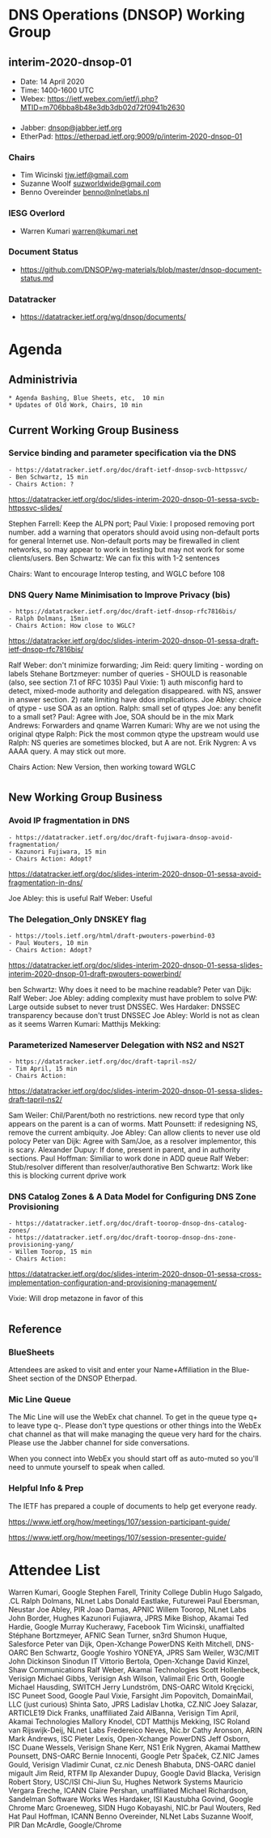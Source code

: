 
# DNS Operations (DNSOP) Working Group
## interim-2020-dnsop-01

* Date: 14 April 2020
* Time: 1400-1600 UTC
* Webex: https://ietf.webex.com/ietf/j.php?MTID=m706bba8b48e3db3db02d72f0941b2630

###
* Jabber:  dnsop@jabber.ietf.org
* EtherPad: https://etherpad.ietf.org:9009/p/interim-2020-dnsop-01

### Chairs
* Tim Wicinski tjw.ietf@gmail.com
* Suzanne Woolf suzworldwide@gmail.com
* Benno Overeinder benno@nlnetlabs.nl

### IESG Overlord
* Warren Kumari warren@kumari.net

### Document Status
* https://github.com/DNSOP/wg-materials/blob/master/dnsop-document-status.md

### Datatracker
* https://datatracker.ietf.org/wg/dnsop/documents/

# Agenda

## Administrivia
    * Agenda Bashing, Blue Sheets, etc,  10 min
    * Updates of Old Work, Chairs, 10 min

## Current Working Group Business

###  Service binding and parameter specification via the DNS
    - https://datatracker.ietf.org/doc/draft-ietf-dnsop-svcb-httpssvc/
    - Ben Schwartz, 15 min
    - Chairs Action: ?
https://datatracker.ietf.org/doc/slides-interim-2020-dnsop-01-sessa-svcb-httpssvc-slides/

Stephen Farrell:  Keep the ALPN port; 
Paul Vixie: I proposed removing port number. add a warning that operators should avoid using non-default ports for general Internet use. 
Non-default ports may be firewalled in client networks, so may appear to work in testing but may not work for some clients/users.
Ben Schwartz: We can fix this with 1-2 sentences

Chairs:  Want to encourage Interop testing, and WGLC before 108

### DNS Query Name Minimisation to Improve Privacy (bis)
    - https://datatracker.ietf.org/doc/draft-ietf-dnsop-rfc7816bis/
    - Ralph Dolmans, 15min
    - Chairs Action: How close to WGLC?
https://datatracker.ietf.org/doc/slides-interim-2020-dnsop-01-sessa-draft-ietf-dnsop-rfc7816bis/

Ralf Weber: don't minimize forwarding; 
Jim Reid: query limiting - wording on labels
Stehane Bortzmeyer: number of queries - SHOULD is reasonable (also, see section 7.1 of RFC 1035)
Paul Vixie: 1) auth misconfig hard to detect, mixed-mode authority and delegation disappeared. with NS, answer in answer section. 
2) rate limiting have ddos implications. 
Joe Abley: choice of qtype - use SOA as an option. 
Ralph: small set of qtypes
Joe: any benefit to a small set?
Paul: Agree with Joe, SOA should be in the mix
Mark Andrews: Forwarders and qname 
Warren Kumari: Why are we not using the original qtype 
Ralph: Pick the most common qtype the upstream would use
Ralph: NS queries are sometimes blocked, but A are not. 
Erik Nygren: A vs AAAA query. A may stick out more. 

Chairs Action: New Version, then working toward WGLC

#
## New Working Group Business

### Avoid IP fragmentation in DNS
    - https://datatracker.ietf.org/doc/draft-fujiwara-dnsop-avoid-fragmentation/
    - Kazunori Fujiwara, 15 min
    - Chairs Action: Adopt?
https://datatracker.ietf.org/doc/slides-interim-2020-dnsop-01-sessa-avoid-fragmentation-in-dns/

Joe Abley: this is useful
Ralf Weber: Useful


### The Delegation_Only DNSKEY flag
    - https://tools.ietf.org/html/draft-pwouters-powerbind-03
    - Paul Wouters, 10 min
    - Chairs Action: Adopt?
https://datatracker.ietf.org/doc/slides-interim-2020-dnsop-01-sessa-slides-interim-2020-dnsop-01-draft-pwouters-powerbind/

ben Schwartz: Why does it need to be machine readable? 
Peter van Dijk:
Ralf Weber:
Joe Abley: adding complexity must have problem to solve 
PW: Large outside subset to never trust DNSSEC.
Wes Hardaker: DNSSEC transparency because don't trust DNSSEC
Joe Abley: World is not as clean as it seems
Warren Kumari:
Matthijs Mekking:

### Parameterized Nameserver Delegation with NS2 and NS2T
    - https://datatracker.ietf.org/doc/draft-tapril-ns2/
    - Tim April, 15 min
    - Chairs Action:
https://datatracker.ietf.org/doc/slides-interim-2020-dnsop-01-sessa-slides-draft-tapril-ns2/

Sam Weiler:  Chil/Parent/both no restrictions. new record type that only appears on the parent is a can of worms. 
Matt Pounsett: if redesigning NS, remove the current ambiquity. 
Joe Abley:  Can allow clients to never use old polocy
Peter van Dijk: Agree with Sam/Joe, as a resolver implementor, this is scary. 
Alexander Dupuy: If done, present in parent, and in authority sections. 
Paul Hoffman:  Similiar to work done in ADD queue
Ralf Weber: Stub/resolver different than resolver/authorative
Ben Schwartz: Work like this is blocking current dprive work

### DNS Catalog Zones & A Data Model for Configuring DNS Zone Provisioning
    - https://datatracker.ietf.org/doc/draft-toorop-dnsop-dns-catalog-zones/
    - https://datatracker.ietf.org/doc/draft-toorop-dnsop-dns-zone-provisioning-yang/
    - Willem Toorop, 15 min
    - Chairs Action:
https://datatracker.ietf.org/doc/slides-interim-2020-dnsop-01-sessa-cross-implementation-configuration-and-provisioning-management/

Vixie:  Will drop metazone in favor of this

#
## Reference

### BlueSheets

Attendees are asked to visit and enter your Name+Affiliation in the Blue-Sheet section of the DNSOP Etherpad.

### Mic Line Queue

The Mic Line will use the WebEx chat channel.  To get in the queue type q+ to leave type q-.
Please don't type questions or other things into the WebEx chat channel as that will make
managing the queue very hard for the chairs.  Please use the Jabber channel for side conversations.

When you connect into WebEx you should start off as auto-muted so you'll
need to unmute yourself to speak when called.

### Helpful Info & Prep

The IETF has prepared a couple of documents to help get everyone ready.

  https://www.ietf.org/how/meetings/107/session-participant-guide/

  https://www.ietf.org/how/meetings/107/session-presenter-guide/

Attendee List
==========
Warren Kumari, Google
Stephen Farell, Trinity College Dublin
Hugo Salgado, .CL
Ralph Dolmans, NLnet Labs
Donald Eastlake, Futurewei
Paul Ebersman, Neustar
Joe Abley, PIR
Joao Damas, APNIC
Willem Toorop, NLnet Labs
John Border, Hughes
Kazunori Fujiawra, JPRS
Mike Bishop, Akamai
Ted Hardie, Google
Murray Kucherawy, Facebook
Tim Wicinski, unaffialted
Stéphane Bortzmeyer, AFNIC
Sean Turner, sn3rd
Shumon Huque, Salesforce
Peter van Dijk, Open-Xchange PowerDNS 
Keith Mitchell, DNS-OARC
Ben Schwartz, Google
Yoshiro YONEYA, JPRS
Sam Weiler, W3C/MIT
John Dickinson Sinodun IT
Vittorio Bertola, Open-Xchange
David Kinzel, Shaw Communications
Ralf Weber, Akamai Technologies
Scott Hollenbeck, Verisign
Michael Gibbs, Verisign
Ash Wilson, Valimail
Eric Orth, Google
Michael Hausding, SWITCH
Jerry Lundström, DNS-OARC
Witold Kręcicki, ISC
Puneet Sood, Google
Paul Vixie, Farsight
Jim Popovitch, DomainMail, LLC (just curious)
Shinta Sato, JPRS
Ladislav Lhotka, CZ.NIC
Joey Salazar, ARTICLE19
Dick Franks, unaffiliated
Zaid AlBanna, Verisign
Tim April, Akamai Technologies
Mallory Knodel, CDT
Matthijs Mekking, ISC
Roland van Rijswijk-Deij, NLnet Labs
Fredereico Neves, Nic.br
Cathy Aronson, ARIN
Mark Andrews, ISC
Pieter Lexis, Open-Xchange PowerDNS
Jeff Osborn, ISC
Duane Wessels, Verisign
Shane Kerr, NS1
Erik Nygren, Akamai
Matthew Pounsett, DNS-OARC
Bernie Innocenti, Google
Petr Špaček, CZ.NIC
James Gould, Verisign
Vladimir Cunat, cz.nic
Denesh Bhabuta, DNS-OARC
daniel migault
Jim Reid, RTFM llp
Alexander Dupuy, Google
David Blacka, Verisign
Robert Story, USC/ISI
Chi-Jiun Su, Hughes Network Systems
Mauricio Vergara Ereche, ICANN
Claire Pershan, unaffiliated
Michael Richardson, Sandelman Software Works
Wes Hardaker, ISI
Kaustubha Govind, Google Chrome
Marc Groeneweg, SIDN
Hugo Kobayashi, NIC.br
Paul Wouters, Red Hat
Paul Hoffman, ICANN
Benno Overeinder, NLNet Labs
Suzanne Woolf, PIR
Dan McArdle, Google/Chrome
